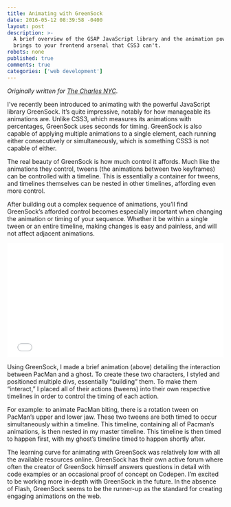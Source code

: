 ```yaml
---
title: Animating with GreenSock
date: 2016-05-12 08:39:58 -0400
layout: post
description: >-
  A brief overview of the GSAP JavaScript library and the animation power it
  brings to your frontend arsenal that CSS3 can't.
robots: none
published: true
comments: true
categories: ['web development']
---
```


<i>Originally written for <a href="https://thecharlesnyc.com/unordered-list/green-sock" target="_blank">The Charles NYC</a>.</i>

I've recently been introduced to animating with the powerful JavaScript library GreenSock. It’s quite impressive, notably for how manageable its animations are. Unlike CSS3, which measures its animations with percentages, GreenSock uses seconds for timing. GreenSock is also capable of applying multiple animations to a single element, each running either consecutively or simultaneously, which is something CSS3 is not capable of either.

<!--more-->

The real beauty of GreenSock is how much control it affords. Much like the animations they control, tweens (the animations between two keyframes) can be controlled with a timeline. This is essentially a container for tweens, and timelines themselves can be nested in other timelines, affording even more control.

After building out a complex sequence of animations, you’ll find GreenSock’s afforded control becomes especially important when changing the animation or timing of your sequence. Whether it be within a single tween or an entire timeline, making changes is easy and painless, and will not affect adjacent animations.

<iframe height='265' scrolling='no' title='Greensock Pacman, Nested Timelines' src='//codepen.io/mattConn/embed/preview/aNZggN/?height=265&theme-id=0&default-tab=css,result&embed-version=2' frameborder='no' allowtransparency='true' allowfullscreen='true' style='width: 100%;'>See the Pen <a href='https://codepen.io/mattConn/pen/aNZggN/'>Greensock Pacman, Nested Timelines</a> by Matthew Connelly (<a href='https://codepen.io/mattConn'>@mattConn</a>) on <a href='https://codepen.io'>CodePen</a>.
</iframe>

Using GreenSock, I made a brief animation (above) detailing the interaction between PacMan and a ghost. To create these two characters, I styled and positioned multiple divs, essentially “building” them. To make them “interact,” I placed all of their actions (tweens) into their own respective timelines in order to control the timing of each action.

For example: to animate PacMan biting, there is a rotation tween on PacMan’s upper and lower jaw. These two tweens are both timed to occur simultaneously within a timeline. This timeline, containing all of Pacman’s animations, is then nested in my master timeline. This timeline is then timed to happen first, with my ghost’s timeline timed to happen shortly after.

The learning curve for animating with GreenSock was relatively low with all the available resources online. GreenSock has their own active forum where often the creator of GreenSock himself answers questions in detail with code examples or an occasional proof of concept on Codepen. I’m excited to be working more in-depth with GreenSock in the future. In the absence of Flash, GreenSock seems to be the runner-up as the standard for creating engaging animations on the web.
